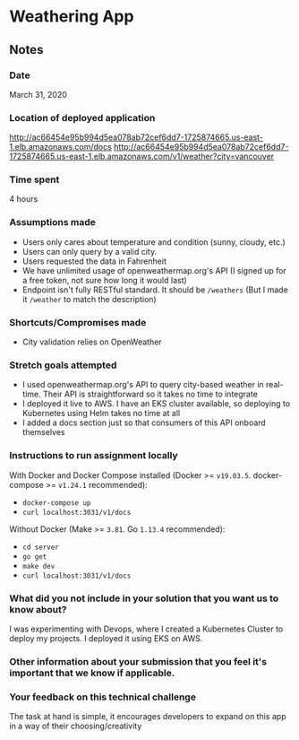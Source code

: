 # Weathering App

## Notes

### Date
March 31, 2020

### Location of deployed application
http://ac66454e95b994d5ea078ab72cef6dd7-1725874665.us-east-1.elb.amazonaws.com/docs
http://ac66454e95b994d5ea078ab72cef6dd7-1725874665.us-east-1.elb.amazonaws.com/v1/weather?city=vancouver

### Time spent
4 hours

### Assumptions made
- Users only cares about temperature and condition (sunny, cloudy, etc.)
- Users can only query by a valid city.
- Users requested the data in Fahrenheit
- We have unlimited usage of openweathermap.org's API (I signed up for a free token, not sure how long it would last)
- Endpoint isn't fully RESTful standard. It should be `/weathers` (But I made it `/weather` to match the description)

### Shortcuts/Compromises made
- City validation relies on OpenWeather

### Stretch goals attempted
- I used openweathermap.org's API to query city-based weather in real-time. Their API is straightforward so it takes no time to integrate
- I deployed it live to AWS. I have an EKS cluster available, so deploying to Kubernetes using Helm takes no time at all
- I added a docs section just so that consumers of this API onboard themselves

### Instructions to run assignment locally
With Docker and Docker Compose installed (Docker >= `v19.03.5`. docker-compose >= `v1.24.1` recommended):
- `docker-compose up`
- `curl localhost:3031/v1/docs`

Without Docker (Make >= `3.81`. Go `1.13.4` recommended):
- `cd server`
- `go get`
- `make dev`
- `curl localhost:3031/v1/docs`

### What did you not include in your solution that you want us to know about?
I was experimenting with Devops, where I created a Kubernetes Cluster to deploy my projects.
I deployed it using EKS on AWS.

### Other information about your submission that you feel it's important that we know if applicable.
### Your feedback on this technical challenge
The task at hand is simple, it encourages developers to expand on this app in a way of their choosing/creativity